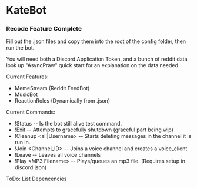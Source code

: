 # KateBot

### Recode Feature Complete

Fill out the .json files and copy them into the root of the config folder, then run the bot.

You will need both a Discord Application Token, and a bunch of reddit data, look up "AsyncPraw" quick start for an explanation on the data needed.


Current Features:
- MemeStream (Reddit FeedBot)
- MusicBot 
- ReactionRoles (Dynamically from .json)

Current Commands:
- !Status -- Is the bot still alive test command.
- !Exit -- Attempts to gracefully shutdown (graceful part being wip)
- !Cleanup \<all|Username> -- Starts deleting messages in the channel it is run in.
- !Join \<Channel_ID> -- Joins a voice channel and creates a voice_client
- !Leave -- Leaves all voice channels
- !Play \<MP3 Filename> -- Plays/queues an mp3 file. (Requires setup in discord.json) 

ToDo: List Depencencies

